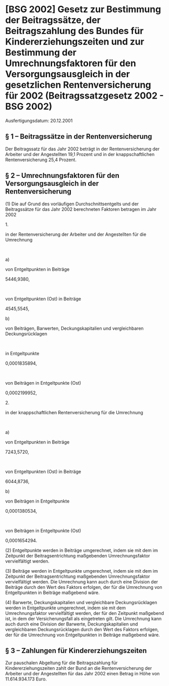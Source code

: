 # [BSG 2002] Gesetz zur Bestimmung der Beitragssätze, der Beitragszahlung des Bundes für Kindererziehungszeiten und zur Bestimmung der Umrechnungsfaktoren für den Versorgungsausgleich in der gesetzlichen Rentenversicherung für 2002  (Beitragssatzgesetz 2002 - BSG 2002)

Ausfertigungsdatum: 20.12.2001

 

## § 1 – Beitragssätze in der Rentenversicherung

Der Beitragssatz für das Jahr 2002 beträgt in der Rentenversicherung der Arbeiter und der Angestellten 19,1 Prozent und in der knappschaftlichen Rentenversicherung 25,4 Prozent.


## § 2 – Umrechnungsfaktoren für den Versorgungsausgleich in der Rentenversicherung

(1) Die auf Grund des vorläufigen Durchschnittsentgelts und der Beitragssätze für das Jahr 2002 berechneten Faktoren betragen im Jahr 2002  

1\.

in der Rentenversicherung der Arbeiter und der Angestellten für die Umrechnung

 

a)

von Entgeltpunkten in Beiträge

5446,9380,

 

von Entgeltpunkten (Ost) in Beiträge

4545,5545,

b)

von Beiträgen, Barwerten, Deckungskapitalien und vergleichbaren Deckungsrücklagen

 

in Entgeltpunkte

0,0001835894,

 

von Beiträgen in Entgeltpunkte (Ost)

0,0002199952,

2\.

in der knappschaftlichen Rentenversicherung für die Umrechnung

 

a)

von Entgeltpunkten in Beiträge

7243,5720,

 

von Entgeltpunkten (Ost) in Beiträge

6044,8736,

b)

von Beiträgen in Entgeltpunkte

0,0001380534,

 

von Beiträgen in Entgeltpunkte (Ost)

0,0001654294.

(2) Entgeltpunkte werden in Beiträge umgerechnet, indem sie mit dem im Zeitpunkt der Beitragsentrichtung maßgebenden Umrechnungsfaktor vervielfältigt werden.

(3) Beiträge werden in Entgeltpunkte umgerechnet, indem sie mit dem im Zeitpunkt der Beitragsentrichtung maßgebenden Umrechnungsfaktor vervielfältigt werden. Die Umrechnung kann auch durch eine Division der Beiträge durch den Wert des Faktors erfolgen, der für die Umrechnung von Entgeltpunkten in Beiträge maßgebend wäre.

(4) Barwerte, Deckungskapitalien und vergleichbare Deckungsrücklagen werden in Entgeltpunkte umgerechnet, indem sie mit dem Umrechnungsfaktor vervielfältigt werden, der für den Zeitpunkt maßgebend ist, in dem der Versicherungsfall als eingetreten gilt. Die Umrechnung kann auch durch eine Division der Barwerte, Deckungskapitalien und vergleichbaren Deckungsrücklagen durch den Wert des Faktors erfolgen, der für die Umrechnung von Entgeltpunkten in Beiträge maßgebend wäre.


## § 3 – Zahlungen für Kindererziehungszeiten

Zur pauschalen Abgeltung für die Beitragszahlung für Kindererziehungszeiten zahlt der Bund an die Rentenversicherung der Arbeiter und der Angestellten für das Jahr 2002 einen Betrag in Höhe von 11.614.934.173 Euro.
